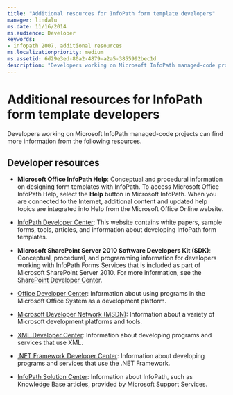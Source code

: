 ```yaml
---
title: "Additional resources for InfoPath form template developers"
manager: lindalu
ms.date: 11/16/2014
ms.audience: Developer
keywords:
- infopath 2007, additional resources
ms.localizationpriority: medium
ms.assetid: 6d29e3ed-80a2-4879-a2a5-3855992bec1d
description: "Developers working on Microsoft InfoPath managed-code projects can find more information from the following resources."
---
```


# Additional resources for InfoPath form template developers

Developers working on Microsoft InfoPath managed-code projects can find more information from the following resources.
  
## Developer resources

- **Microsoft Office InfoPath Help**: Conceptual and procedural information on designing form templates with InfoPath. To access Microsoft Office InfoPath Help, select the **Help** button in Microsoft InfoPath. When you are connected to the Internet, additional content and updated help topics are integrated into Help from the Microsoft Office Online website. 
    
- [InfoPath Developer Center](https://go.microsoft.com/fwlink?LinkID=11689): This website contains white papers, sample forms, tools, articles, and information about developing InfoPath form templates.
    
- **Microsoft SharePoint Server 2010 Software Developers Kit (SDK)**: Conceptual, procedural, and programming information for developers working with InfoPath Forms Services that is included as part of Microsoft SharePoint Server 2010. For more information, see the [SharePoint Developer Center](https://msdn.microsoft.com/sharepoint/default.aspx).
    
- [Office Developer Center](/office/developer-program/microsoft-365-developer-program): Information about using programs in the Microsoft Office System as a development platform. 
    
- [Microsoft Developer Network (MSDN)](https://go.microsoft.com/fwlink?LinkId=61826): Information about a variety of Microsoft development platforms and tools.
    
- [XML Developer Center](https://go.microsoft.com/fwlink/?LinkId=61827): Information about developing programs and services that use XML.
    
- [.NET Framework Developer Center](https://go.microsoft.com/fwlink/?LinkId=61829): Information about developing programs and services that use the .NET Framework.
    
- [InfoPath Solution Center](/office/client-developer/infopath/infopath-home): Information about InfoPath, such as Knowledge Base articles, provided by Microsoft Support Services.
    

